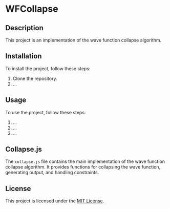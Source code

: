 # WFCollapse
## Description

This project is an implementation of the wave function collapse algorithm.

## Installation

To install the project, follow these steps:

1. Clone the repository.
2. ...

## Usage

To use the project, follow these steps:

1. ...
2. ...
3. ...

## Collapse.js

The `collapse.js` file contains the main implementation of the wave function collapse algorithm. It provides functions for collapsing the wave function, generating output, and handling constraints.

## License

This project is licensed under the [MIT License](LICENSE).
